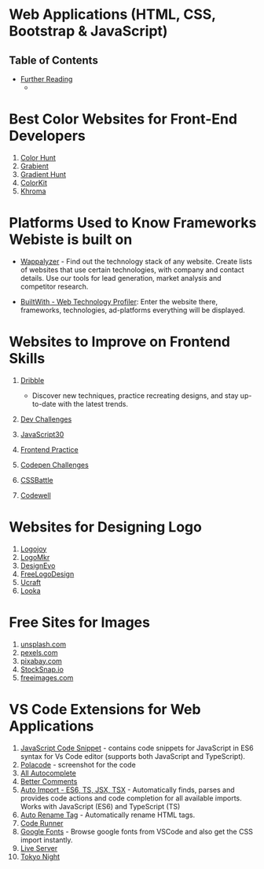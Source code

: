 # Web Applications (HTML, CSS, Bootstrap & JavaScript)
## Table of Contents
- [Further Reading]()
  - []()

# Best Color Websites for Front-End Developers
1. [Color Hunt](https://colorhunt.co/)
2. [Grabient](https://www.grabient.com/)
3. [Gradient Hunt](https://gradienthunt.com/)
4. [ColorKit](https://colorkit.co/palette/809bce-95b8d1-b8e0d4-d6eadf-eac4d5/)
5. [Khroma](https://www.khroma.co/train)

# Platforms Used to Know Frameworks Webiste is built on
* [Wappalyzer](https://www.wappalyzer.com/) - Find out the technology stack of any website. Create lists of websites that use certain technologies, with company and contact details. Use our tools for lead generation, market analysis and competitor research.

* [BuiltWith - Web Technology Profiler](https://builtwith.com/): Enter the website there, frameworks, technologies, ad-platforms everything will be displayed.

# Websites to Improve on Frontend Skills
1. [Dribble](https://dribbble.com/)
    - Discover new techniques, practice recreating designs, and stay up-to-date with the latest trends.

2. [Dev Challenges](https://devchallenges.io/)
3. [JavaScript30](https://javascript30.com/)
4. [Frontend Practice](https://t.co/QHDie8gGzH)
5. [Codepen Challenges](https://codepen.io/challenges)
6. [CSSBattle](https://cssbattle.dev/)
7. [Codewell](https://www.codewell.cc/challenges)

# Websites for Designing Logo
1. [Logojoy](https://t.co/RNFiu8F7ao)
2. [LogoMkr](https://logomakr.com/)
3. [DesignEvo](https://www.designevo.com/)
4. [FreeLogoDesign](https://t.co/jBLnwmg1wd)
5. [Ucraft](https://www.ucraft.com/)
6. [Looka](https://looka.com/)

# Free Sites for Images
1. [unsplash.com](https://unsplash.com/)
2. [pexels.com](https://www.pexels.com/)
3. [pixabay.com](https://pixabay.com/)
4. [StockSnap.io](https://stocksnap.io/)
5. [freeimages.com](https://www.freeimages.com/)

# VS Code Extensions for Web Applications
1. [JavaScript Code Snippet](https://marketplace.visualstudio.com/items?itemName=xabikos.JavaScriptSnippets) - contains code snippets for JavaScript in ES6 syntax for Vs Code editor (supports both JavaScript and TypeScript).
2. [Polacode](https://marketplace.visualstudio.com/items?itemName=pnp.polacode) - screenshot for the code
3. [All Autocomplete](https://marketplace.visualstudio.com/items?itemName=Atishay-Jain.All-Autocomplete)
4. [Better Comments](https://marketplace.visualstudio.com/items?itemName=aaron-bond.better-comments)
5. [Auto Import - ES6, TS, JSX, TSX](https://marketplace.visualstudio.com/items?itemName=NuclleaR.vscode-extension-auto-import) - Automatically finds, parses and provides code actions and code completion for all available imports. Works with JavaScript (ES6) and TypeScript (TS)
6. [Auto Rename Tag](https://marketplace.visualstudio.com/items?itemName=formulahendry.auto-rename-tag) - Automatically rename HTML tags.
7. [Code Runner](https://marketplace.visualstudio.com/items?itemName=formulahendry.code-runner)
8. [Google Fonts](https://marketplace.visualstudio.com/items?itemName=lior-chamla.google-fonts) - Browse google fonts from VSCode and also get the CSS import instantly.
9. [Live Server](https://marketplace.visualstudio.com/items?itemName=ritwickdey.LiveServer)
10. [Tokyo Night](https://marketplace.visualstudio.com/items?itemName=enkia.tokyo-night)